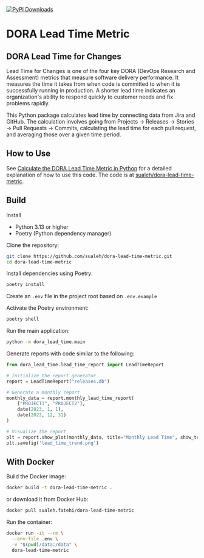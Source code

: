 [![PyPI Downloads](https://img.shields.io/pypi/dm/dora-lead-time-metric)](https://pypi.org/project/dora-lead-time-metric/)

# DORA Lead Time Metric

## DORA Lead Time for Changes

Lead Time for Changes is one of the four key DORA (DevOps Research and Assessment) metrics that measure software delivery performance. It measures the time it takes from when code is committed to when it is successfully running in production. A shorter lead time indicates an organization's ability to respond quickly to customer needs and fix problems rapidly.

This Python package calculates lead time by connecting data from Jira and GitHub. The calculation involves going from Projects → Releases → Stories → Pull Requests → Commits, calculating the lead time for each pull request, and averaging those over a given time period.


## How to Use

See [Calculate the DORA Lead Time Metric in Python](https://dev.to/sualeh/calculate-the-dora-lead-time-metric-in-python-2bhn) for a detailed explanation of how to use this code. The code is at [sualeh/dora-lead-time-metric](https://github.com/sualeh/dora-lead-time-metric).


## Build

Install

- Python 3.13 or higher
- Poetry (Python dependency manager)

Clone the repository:

  ```bash
  git clone https://github.com/sualeh/dora-lead-time-metric.git
  cd dora-lead-time-metric
  ```

Install dependencies using Poetry:

```bash
poetry install
```

Create an `.env` file in the project root based on `.env.example`

Activate the Poetry environment:

```bash
poetry shell
```

Run the main application:

```bash
python -m dora_lead_time.main
```

Generate reports with code similar to the following:

```python
from dora_lead_time.lead_time_report import LeadTimeReport

# Initialize the report generator
report = LeadTimeReport("releases.db")

# Generate a monthly report
monthly_data = report.monthly_lead_time_report(
    ["PROJECT1", "PROJECT2"],
    date(2023, 1, 1),
    date(2023, 12, 31)
)

# Visualize the report
plt = report.show_plot(monthly_data, title="Monthly Lead Time", show_trend=True)
plt.savefig('lead_time_trend.png')
```


## With Docker

Build the Docker image:

```bash
docker build -t dora-lead-time-metric .
```

or download it from Docker Hub:

```bash
docker pull sualeh.fatehi/dora-lead-time-metric
```

Run the container:

```bash
docker run -it --rm \
  --env-file .env \
  -v "$(pwd)/data:/data" \
  dora-lead-time-metric
```

